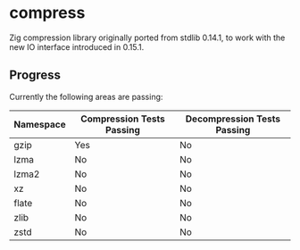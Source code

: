 # compress

Zig compression library originally ported from stdlib 0.14.1, to work with the
new IO interface introduced in 0.15.1.

## Progress

Currently the following areas are passing:

| Namespace | Compression Tests Passing | Decompression Tests Passing | 
| --------- | ------------------------- | --------------------------- |
| gzip      | Yes                       | No                          | 
| lzma      | No                        | No                          | 
| lzma2     | No                        | No                          | 
| xz        | No                        | No                          | 
| flate     | No                        | No                          | 
| zlib      | No                        | No                          | 
| zstd      | No                        | No                          | 
